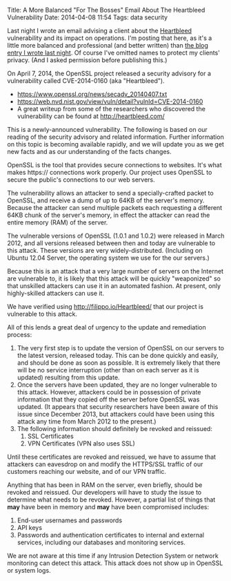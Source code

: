 Title: A More Balanced "For The Bosses" Email About The Heartbleed Vulnerability
Date: 2014-04-08 11:54
Tags: data security

Last night I wrote an email advising a client about the
[Heartbleed](http://heartbleed.com/) vulnerability and its impact on
operations. I'm posting that here, as it's a little more balanced and
professional (and better written) than [the blog entry I wrote last
night](/2014/04/07/heartbleed-openssl-vulnerability-and-ubuntu-12-04-precise-servers "Heartbleed OpenSSL Vulnerability and Ubuntu 12.04 Precise Servers").
Of course I've omitted names to protect my clients' privacy. (And I
asked permission before publishing this.)


On April 7, 2014, the OpenSSL project released a security advisory for a
vulnerability called CVE-2014-0160 (aka "Heartbleed").

-   <https://www.openssl.org/news/secadv_20140407.txt>
-   <https://web.nvd.nist.gov/view/vuln/detail?vulnId=CVE-2014-0160>
-   A great writeup from some of the researchers who discovered the
    vulnerability can be found at <http://heartbleed.com/>

This is a newly-announced vulnerability. The following is based on our
reading of the security advisory and related information. Further
information on this topic is becoming available rapidly, and we will
update you as we get new facts and as our understanding of the facts
changes.

OpenSSL is the tool that provides secure connections to websites. It's
what makes https:// connections work properly. Our project uses OpenSSL
to secure the public's connections to our web servers.

The vulnerability allows an attacker to send a specially-crafted packet
to OpenSSL, and receive a dump of up to 64KB of the server's memory.
Because the attacker can send multiple packets each requesting a
different 64KB chunk of the server's memory, in effect the attacker can
read the entire memory (RAM) of the server.

The vulnerable versions of OpenSSL (1.0.1 and 1.0.2) were released in
March 2012, and all versions released between then and today are
vulnerable to this attack. These versions are very widely-distributed.
(Including on Ubuntu 12.04 Server, the operating system we use for the
our servers.)

Because this is an attack that a very large number of servers on the
Internet are vulnerable to, it is likely that this attack will be
quickly "weaponized" so that unskilled attackers can use it in an
automated fashion. At present, only highly-skilled attackers can use it.

We have verified using <http://filippo.io/Heartbleed/> that our project
is vulnerable to this attack.

All of this lends a great deal of urgency to the update and remediation
process:

1.  The very first step is to update the version of OpenSSL on our
    servers to the latest version, released today. This can be done
    quickly and easily, and should be done as soon as possible. It is
    extremely likely that there will be no service interruption (other
    than on each server as it is updated) resulting from this update.
2.  Once the servers have been updated, they are no longer vulnerable to
    this attack. However, attackers could be in possession of private
    information that they copied off the server before OpenSSL was
    updated. (It appears that security researchers have been aware of
    this issue since December 2013, but attackers could have been using
    this attack any time from March 2012 to the present.)
3.  The following information should definitely be revoked and reissued:
    1.   SSL Certificates
    2.   VPN Certificates (VPN also uses SSL)

Until these certificates are revoked and reissued, we have to assume
that attackers can eavesdrop on and modify the HTTPS/SSL traffic of our
customers reaching our website, and of our VPN traffic.

Anything that has been in RAM on the server, even briefly, should be
revoked and reissued. Our developers will have to study the issue to
determine what needs to be revoked. However, a partial list of things
that **may** have been in memory and **may** have been compromised
includes:

1.   End-user usernames and passwords
2.   API keys
3.   Passwords and authentication certificates to internal and external
     services, including our databases and monitoring services.

We are not aware at this time if any Intrusion Detection System or
network monitoring can detect this attack. This attack does not show up
in OpenSSL or system logs.

 

